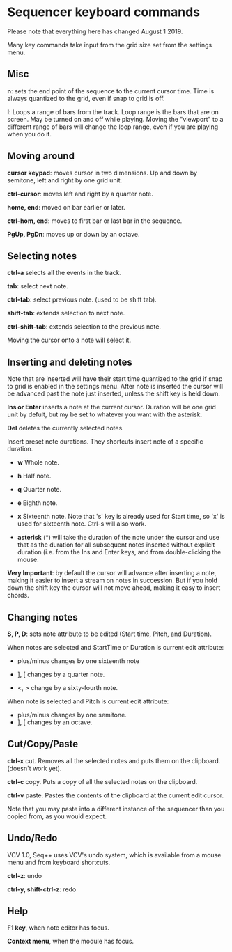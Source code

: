 # Sequencer keyboard commands

Please note that everything here has changed August 1 2019.

Many key commands take input from the grid size set from the settings menu.

## Misc

**n**: sets the end point of the sequence to the current cursor time. Time is always quantized to the grid, even if snap to grid is off.

**l**: Loops a range of bars from the track. Loop range is the bars that are on screen. May be turned on and off while playing. Moving the "viewport" to a different range of bars will change the loop range, even if you are playing when you do it.

## Moving around

**cursor keypad**: moves cursor in two dimensions. Up and down by semitone, left and right by one grid unit.

**ctrl-cursor**: moves left and right by a quarter note.

**home, end**: moved on bar earlier or later.

**ctrl-hom, end**: moves to first bar or last bar in the sequence.

**PgUp, PgDn**: moves up or down by an octave.

## Selecting notes

**ctrl-a** selects all the events in the track.

**tab**: select next note.

**ctrl-tab**: select previous note. (used to be shift tab).

**shift-tab**: extends selection to next note.

**ctrl-shift-tab**: extends selection to the previous note.

Moving the cursor onto a note will select it.

## Inserting and deleting notes

Note that are inserted will have their start time quantized to the grid if snap to grid is enabled in the settings menu. After note is inserted the cursor will be advanced past the note just inserted, unless the shift key is held down.

**Ins or Enter** inserts a note at the current cursor. Duration will be one grid unit by defult, but my be set to whatever you want with the asterisk.

**Del** deletes the currently selected notes.

Insert preset note durations. They shortcuts insert note of a specific duration.

* **w** Whole note.
* **h** Half note.
* **q** Quarter note.
* **e** Eighth note.
* **x** Sixteenth note. Note that 's' key is already used for Start time, so 'x' is used for sixteenth note. Ctrl-s will also work.

* **asterisk** (*) will take the duration of the note under the cursor and use that as the duration for all subsequent notes inserted without explicit duration (i.e. from the Ins and Enter keys, and from double-clicking the mouse.

**Very Important**: by default the cursor will advance after inserting a note, making it easier to insert a stream on notes in succession. But if you hold down the shift key the cursor will not move ahead, making it easy to insert chords. 

## Changing notes

**S, P, D**: sets note attribute to be edited (Start time, Pitch, and Duration).

When notes are selected and StartTime or Duration is current edit attribute:

* plus/minus changes by one sixteenth note

* ], [ changes by a quarter note.

* <, > change by a sixty-fourth note.

When note is selected and Pitch is current edit attribute:

* plus/minus changes by one semitone.
* ], [ changes by an octave.

## Cut/Copy/Paste

**ctrl-x** cut. Removes all the selected notes and puts them on the clipboard. (doesn't work yet).

**ctrl-c** copy. Puts a copy of all the selected notes on the clipboard.

**ctrl-v** paste. Pastes the contents of the clipboard at the current edit cursor.

Note that you may paste into a different instance of the sequencer than you copied from, as you would expect.

## Undo/Redo

VCV 1.0, Seq++ uses VCV's undo system, which is available from a mouse menu and from keyboard shortcuts.

**ctrl-z**: undo

**ctrl-y, shift-ctrl-z**: redo

## Help

**F1 key**, when note editor has focus.

**Context menu**, when the module has focus.
